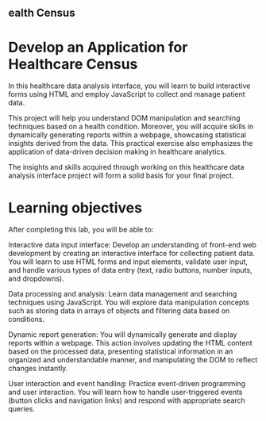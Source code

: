 <h2>ealth Census</h2>
<h1>Develop an Application for Healthcare Census</h1>

In this healthcare data analysis interface, you will learn to build interactive forms using HTML and employ JavaScript to collect and manage patient data.

This project will help you understand DOM manipulation and searching techniques based on a health condition. Moreover, you will acquire skills in dynamically generating reports within a webpage, showcasing statistical insights derived from the data. This practical exercise also emphasizes the application of data-driven decision making in healthcare analytics.

The insights and skills acquired through working on this healthcare data analysis interface project will form a solid basis for your final project.

<h1>Learning objectives</h1>
<p>After completing this lab, you will be able to:

Interactive data input interface: Develop an understanding of front-end web development by creating an interactive interface for collecting patient data. You will learn to use HTML forms and input elements, validate user input, and handle various types of data entry (text, radio buttons, number inputs, and dropdowns).

Data processing and analysis: Learn data management and searching techniques using JavaScript. You will explore data manipulation concepts such as storing data in arrays of objects and filtering data based on conditions.

Dynamic report generation: You will dynamically generate and display reports within a webpage. This action involves updating the HTML content based on the processed data, presenting statistical information in an organized and understandable manner, and manipulating the DOM to reflect changes instantly.

User interaction and event handling: Practice event-driven programming and user interaction. You will learn how to handle user-triggered events (button clicks and navigation links) and respond with appropriate search queries.</p>





